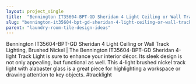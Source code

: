 ```yaml
---
layout: project_single
title:  "Bennington IT35604-BPT-GD Sheridan 4 Light Ceiling or Wall Track Lighting, Brushed Nickel"
slug: "bennington-it35604-bpt-gd-sheridan-4-light-ceiling-or-wall-track-lighting-brushed-nickel"
parent: "laundry-room-tile-design-ideas"
---
```

Bennington IT35604-BPT-GD Sheridan 4 Light Ceiling or Wall Track Lighting, Brushed Nickel | The Bennington IT35604-BPT-GD Sheridan 4-light Track Light is sure to enhance your interior décor. Its sleek design is not only appealing, but functional as well. This 4-light brushed nickel track light with alabaster glass is a great piece for highlighting a workspace or drawing attention to key objects. #tracklight